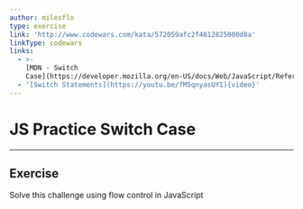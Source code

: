 ```yaml
---
author: milesflo
type: exercise
link: 'http://www.codewars.com/kata/572059afc2f4612825000d8a'
linkType: codewars
links:
  - >-
    [MDN - Switch
    Case](https://developer.mozilla.org/en-US/docs/Web/JavaScript/Reference/Statements/switch){documentation}
  - '[Switch Statements](https://youtu.be/fM5qnyasUYI){video}'
---
```


# JS Practice Switch Case


---

## Exercise

Solve this challenge using flow control in JavaScript
